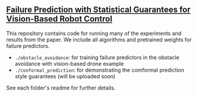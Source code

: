 ## [Failure Prediction with Statistical Guarantees for Vision-Based Robot Control](https://arxiv.org/pdf/2202.05894.pdf)

This repository contains code for running many of the experiments and results from the paper. We include all algorithms and pretrained weights for failure predictors. 
- `./obstacle_avoidance`: for training failure predictors in the obstacle avoidance with vision-based drone example
- `./conformal_prediction`: for demonstrating the comformal prediction style guarantees (will be uploaded soon)

See each folder's readme for further details.